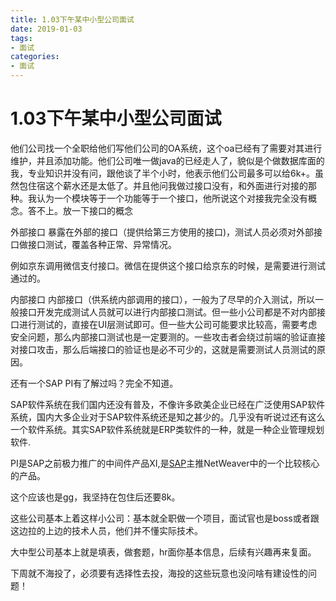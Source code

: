 ```yaml
---
title: 1.03下午某中小型公司面试
date: 2019-01-03
tags: 
- 面试
categories:
- 面试
---
```

# 1.03下午某中小型公司面试

他们公司找一个全职给他们写他们公司的OA系统，这个oa已经有了需要对其进行维护，并且添加功能。他们公司唯一做java的已经走人了，貌似是个做数据库面的我，专业知识并没有问，跟他谈了半个小时，他表示他们公司最多可以给6k+。虽然包住宿这个薪水还是太低了。并且他问我做过接口没有，和外面进行对接的那种。我认为一个模块等于一个功能等于一个接口，他所说这个对接我完全没有概念。答不上。放一下接口的概念

外部接口
暴露在外部的接口（提供给第三方使用的接口)，测试人员必须对外部接口做接口测试，覆盖各种正常、异常情况。

例如京东调用微信支付接口。微信在提供这个接口给京东的时候，是需要进行测试通过的。

内部接口
内部接口（供系统内部调用的接口），一般为了尽早的介入测试，所以一般接口开发完成测试人员就可以进行内部接口测试。但一些小公司都是不对内部接口进行测试的，直接在UI层测试即可。但一些大公司可能要求比较高，需要考虑安全问题，那么内部接口测试也是一定要测的。一些攻击者会绕过前端的验证直接对接口攻击，那么后端接口的验证也是必不可少的，这就是需要测试人员测试的原因。



还有一个SAP PI有了解过吗？完全不知道。

SAP软件系统在我们国内还没有普及，不像许多欧美企业已经在广泛使用SAP软件系统，国内大多企业对于SAP软件系统还是知之甚少的。几乎没有听说过还有这么一个软件系统。其实SAP软件系统就是ERP类软件的一种，就是一种企业管理规划软件.

PI是SAP之前极力推广的中间件产品XI,是[SAP](https://baike.baidu.com/item/SAP)主推NetWeaver中的一个比较核心的产品。

这个应该也是gg，我坚持在包住后还要8k。

这些公司基本上着这样小公司：基本就全职做一个项目，面试官也是boss或者跟这边拉的上边的技术人员，他们并不懂实际技术。

大中型公司基本上就是填表，做套题，hr面你基本信息，后续有兴趣再来复面。

下周就不海投了，必须要有选择性去投，海投的这些玩意也没问啥有建设性的问题！



